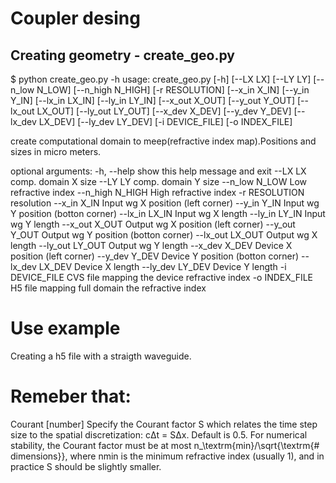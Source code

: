 # Coupler desing

## Creating geometry - create_geo.py
$ python create_geo.py -h
usage: create_geo.py [-h] [--LX LX] [--LY LY] [--n_low N_LOW]
                     [--n_high N_HIGH] [-r RESOLUTION] [--x_in X_IN]
                     [--y_in Y_IN] [--lx_in LX_IN] [--ly_in LY_IN]
                     [--x_out X_OUT] [--y_out Y_OUT] [--lx_out LX_OUT]
                     [--ly_out LY_OUT] [--x_dev X_DEV] [--y_dev Y_DEV]
                     [--lx_dev LX_DEV] [--ly_dev LY_DEV] [-i DEVICE_FILE]
                     [-o INDEX_FILE]

create computational domain to meep(refractive index map).Positions and sizes
in micro meters.

optional arguments:
  -h, --help       show this help message and exit
  --LX LX          comp. domain X size
  --LY LY          comp. domain Y size
  --n_low N_LOW    Low refractive index
  --n_high N_HIGH  High refractive index
  -r RESOLUTION    resolution
  --x_in X_IN      Input wg X position (left corner)
  --y_in Y_IN      Input wg Y position (botton corner)
  --lx_in LX_IN    Input wg X length
  --ly_in LY_IN    Input wg Y length
  --x_out X_OUT    Output wg X position (left corner)
  --y_out Y_OUT    Output wg Y position (botton corner)
  --lx_out LX_OUT  Output wg X length
  --ly_out LY_OUT  Output wg Y length
  --x_dev X_DEV    Device X position (left corner)
  --y_dev Y_DEV    Device Y position (botton corner)
  --lx_dev LX_DEV  Device X length
  --ly_dev LY_DEV  Device Y length
  -i DEVICE_FILE   CVS file mapping the device refractive index
  -o INDEX_FILE    H5 file mapping full domain the refractive index

# Use example
Creating a h5 file with a straigth waveguide.




# Remeber that:
Courant [number]
Specify the Courant factor S which relates the time step size to the spatial discretization: cΔt = SΔx. Default is 0.5. For numerical stability, the Courant factor must be at most n_\textrm{min}/\sqrt{\textrm{\# dimensions}}, where nmin is the minimum refractive index (usually 1), and in practice S should be slightly smaller.

